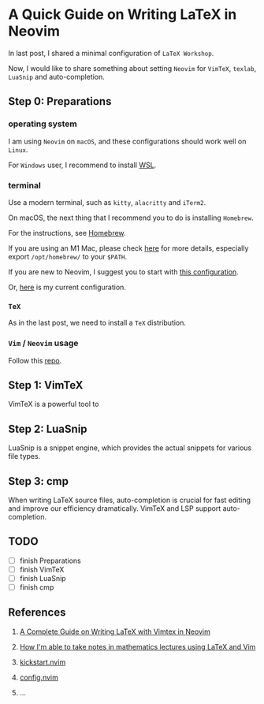 # A Quick Guide on Writing LaTeX in Neovim


In last post, I shared a minimal configuration of `LaTeX Workshop`.

<!--more-->

Now, I would like to share something about setting `Neovim` for
`VimTeX`, `texlab`, `LuaSnip` and auto-completion.

## Step 0: Preparations

### operating system

I am using `Neovim` on `macOS`, and these configurations should work well on `Linux`.

For `Windows` user, I recommend to install [WSL](https://doi.org/10.1070/IM8983).

### terminal

Use a modern terminal, such as `kitty`, `alacritty` and `iTerm2`.

On macOS, the next thing that I recommend you to do is installing `Homebrew`.

For the instructions, see [Homebrew](https://brew.sh).

If you are using an M1 Mac,
please check [here](https://mac.install.guide/homebrew/index.html) for more details,
especially export `/opt/homebrew/` to your `$PATH`.

If you are new to Neovim, I suggest you to start with [this configuration](https://github.com/nvim-lua/kickstart.nvim.git).

Or, [here](https://github.com/mathjiajia/config.nvim) is my current configuration.

### `TeX`

As in the last post, we need to install a `TeX` distribution.

### `Vim` / `Neovim` usage

Follow this [repo](https://github.com/iggredible/Learn-Vim).

## Step 1: VimTeX

VimTeX is a powerful tool to

## Step 2: LuaSnip

LuaSnip is a snippet engine, which provides the actual snippets
for various file types.

## Step 3: cmp

When writing LaTeX source files, auto-completion is crucial for fast editing
and improve our efficiency dramatically.
VimTeX and LSP support auto-completion.

## TODO

- [ ] finish Preparations
- [ ] finish VimTeX
- [ ] finish LuaSnip
- [ ] finish cmp

## References

1. [A Complete Guide on Writing LaTeX with Vimtex in Neovim](https://jdhao.github.io/2019/03/26/nvim_latex_write_preview/)

1. [How I'm able to take notes in mathematics lectures using LaTeX and Vim](https://castel.dev/post/lecture-notes-1/)

1. [kickstart.nvim](https://github.com/nvim-lua/kickstart.nvim.git)

1. [config.nvim](https://github.com/mathjiajia/config.nvim)

1. ...

